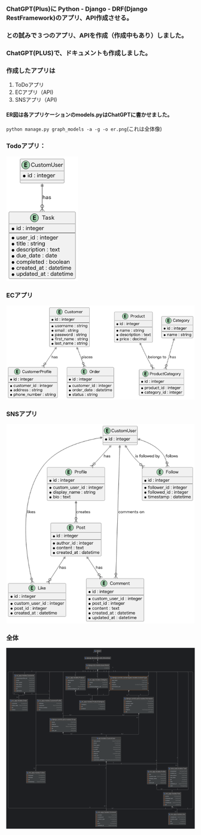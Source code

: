 ### ChatGPT(Plus)に Python - Django - DRF(Django RestFramework)のアプリ、API作成させる。
### との試みで３つのアプリ、APIを作成（作成中もあり）しました。
### ChatGPT(PLUS)で、ドキュメントも作成しました。

### 作成したアプリは
1. ToDoアプリ
2. ECアプリ（API)
3. SNSアプリ（API)

#### ER図は各アプリケーションのmodels.pyはChatGPTに書かせました。

`python manage.py graph_models -a -g -o er.png`(これは全体像)

### Todoアプリ：

![img.png](img.png)

### ECアプリ

![img_1.png](img_1.png)

### SNSアプリ

![img_2.png](img_2.png)

### 全体

![drf_api_models.png](drf_api_models.png)
